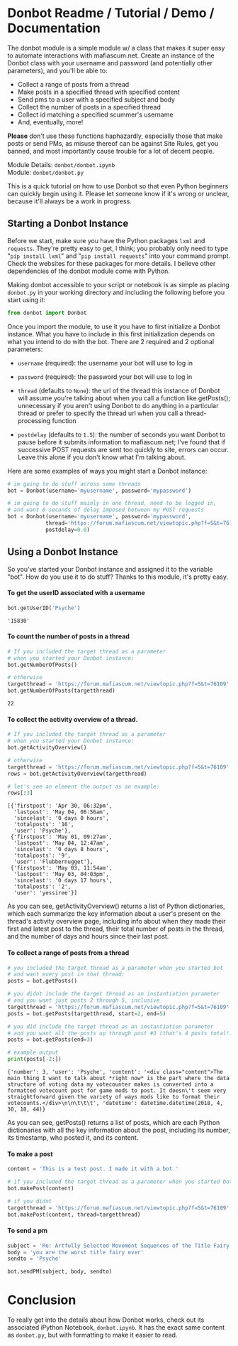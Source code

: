 
# Donbot Readme / Tutorial / Demo / Documentation
The donbot module is a simple module w/ a class that makes it super easy to automate interactions with mafiascum.net.
Create an instance of the Donbot class with your username and password 
(and potentially other parameters), and you'll be able to:
- Collect a range of posts from a thread
- Make posts in a specified thread with specified content
- Send pms to a user with a specified subject and body
- Collect the number of posts in a specified thread
- Collect id matching a specified scummer's username
- And, eventually, more!

**Please** don't use these functions haphazardly, especially those that make posts or send PMs, as misuse thereof can be against Site Rules, get you banned, and most importantly cause trouble for a lot of decent people.

Module Details: `donbot/donbot.ipynb`  
Module: `donbot/donbot.py`

This is a quick tutorial on how to use Donbot so that even Python beginners can quickly begin using it. Please let someone know if it's wrong or unclear, because it'll always be a work in progress.

## Starting a Donbot Instance
Before we start, make sure you have the Python packages `lxml` and `requests`. They're pretty easy to get, I think; you probably only need to type "`pip install lxml`" and "`pip install requests`" into your command prompt. Check the websites for these packages for more details. I believe other dependencies of the donbot module come with Python.

Making donbot accessible to your script or notebook is as simple as placing `donbot.py` in your working directory and including the following before you start using it:


```python
from donbot import Donbot
```

Once you import the module, to use it you have to first initialize a Donbot instance. What you have to include in this first initialization depends on what you intend to do with the bot. There are 2 required and 2 optional parameters:
- `username` (required): the username your bot will use to log in

- `password` (required): the password your bot will use to log in

- `thread` (defaults to `None`): the url of the thread this instance of Donbot will assume you're talking about when you call a function like getPosts(); unnecessary if you aren't using Donbot to do anything in a particular thread or prefer to specify the thread url when you call a thread-processing function

- `postdelay` (defaults to `1.5`): the number of seconds you want Donbot to pause before it submits information to mafiascum.net; I've found that if successive POST requests are sent too quickly to site, errors can occur. Leave this alone if you don't know what I'm talking about.

Here are some examples of ways you might start a Donbot instance:


```python
# im going to do stuff across some threads
bot = Donbot(username='myusername', password='mypassword')

# im going to do stuff mainly in one thread, need to be logged in,
# and want 0 seconds of delay imposed between my POST requests
bot = Donbot(username='myusername', password='mypassword',
            thread='https://forum.mafiascum.net/viewtopic.php?f=5&t=76109',
            postdelay=0.0)
```

## Using a Donbot Instance
So you've started your Donbot instance and assigned it to the variable "bot". How do you use it to do stuff? Thanks to this module, it's pretty easy.

#### To get the userID associated with a username


```python
bot.getUserID('Psyche')
```




    '15830'



#### To count the number of posts in a thread


```python
# If you included the target thread as a parameter 
# when you started your Donbot instance:
bot.getNumberOfPosts()

# otherwise
targetthread = 'https://forum.mafiascum.net/viewtopic.php?f=5&t=76109'
bot.getNumberOfPosts(targetthread)
```




    22



#### To collect the activity overview of a thread.


```python
# If you included the target thread as a parameter 
# when you started your Donbot instance:
bot.getActivityOverview()

# otherwise
targetthread = 'https://forum.mafiascum.net/viewtopic.php?f=5&t=76109'
rows = bot.getActivityOverview(targetthread)

# let's see an element the output as an example:
rows[:3]
```




    [{'firstpost': 'Apr 30, 06:32pm',
      'lastpost': 'May 04, 08:56am',
      'sincelast': '0 days 0 hours',
      'totalposts': '16',
      'user': 'Psyche'},
     {'firstpost': 'May 01, 09:27am',
      'lastpost': 'May 04, 12:47am',
      'sincelast': '0 days 8 hours',
      'totalposts': '9',
      'user': 'Flubbernugget'},
     {'firstpost': 'May 03, 11:54am',
      'lastpost': 'May 03, 04:03pm',
      'sincelast': '0 days 17 hours',
      'totalposts': '2',
      'user': 'yessiree'}]



As you can see, getActivityOverview() returns a list of Python dictionaries, which each summarize the key information about a user's present on the thread's activity overview page, including info about when they made their first and latest post to the thread, their total number of posts in the thread, and the number of days and hours since their last post.

#### To collect a range of posts from a thread


```python
# you included the target thread as a parameter when you started bot 
# and want every post in that thread:
posts = bot.getPosts()

# you didnt include the target thread as an instantiation parameter
# and you want just posts 2 through 5, inclusive
targetthread = 'https://forum.mafiascum.net/viewtopic.php?f=5&t=76109'
posts = bot.getPosts(targetthread, start=2, end=5)

# you did include the target thread as an instantiation parameter
# and you want all the posts up through post #3 (that's 4 posts total!)
posts = bot.getPosts(end=3)

# example output
print(posts[-2:])
```

    {'number': 3, 'user': 'Psyche', 'content': '<div class="content">The main thing I want to talk about *right now* is the part where the data structure of voting data my votecounter makes is converted into a formatted votecount post for game mods to post. It doesn\'t seem very straightforward given the variety of ways mods like to format their votecounts.</div>\n\n\t\t\t', 'datetime': datetime.datetime(2018, 4, 30, 18, 44)}
    

As you can see, getPosts() returns a list of posts, which are each Python dictionaries with all the key information about the post, including its number, its timestamp, who posted it, and its content.

#### To make a post


```python
content = 'This is a test post. I made it with a bot.'

# if you included the target thread as a parameter when you started bot
bot.makePost(content)

# if you didnt
targetthread = 'https://forum.mafiascum.net/viewtopic.php?f=5&t=76109'
bot.makePost(content, thread=targetthread)
```

#### To send a pm


```python
subject = 'Re: Artfully Selected Movement Sequences of the Title Fairy'
body = 'you are the worst title fairy ever'
sendto = 'Psyche'

bot.sendPM(subject, body, sendto)
```

# Conclusion
To really get into the details about how Donbot works, check out its associated iPython Notebook, `donbot.ipynb`. It has the exact same content as `donbot.py`, but with formatting to make it easier to read. 
